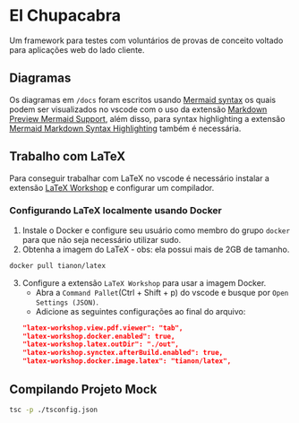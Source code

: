 # El Chupacabra
Um framework para testes com voluntários de provas de conceito voltado para aplicações web do lado cliente.

## Diagramas
Os diagramas em `/docs` foram escritos usando [Mermaid syntax](https://mermaid.js.org/) os quais podem ser 
visualizados no vscode com o uso da extensão [Markdown Preview Mermaid Support](https://marketplace.visualstudio.com/items?itemName=bierner.markdown-mermaid), além disso, para syntax highlighting a extensão 
[Mermaid Markdown Syntax Highlighting](https://marketplace.visualstudio.com/items?itemName=bpruitt-goddard.mermaid-markdown-syntax-highlighting) também é necessária.


## Trabalho com LaTeX
Para conseguir trabalhar com LaTeX no vscode é necessário instalar a extensão [LaTeX Workshop](https://marketplace.visualstudio.com/items?itemName=James-Yu.latex-workshop) e configurar um compilador.

### Configurando LaTeX localmente usando Docker
1. Instale o Docker e configure seu usuário como membro do grupo `docker` para que não seja necessário utilizar sudo.
2. Obtenha a imagem do LaTeX - obs: ela possui mais de 2GB de tamanho.
```bash
docker pull tianon/latex
```
3. Configure a extensão `LaTeX Workshop` para usar a imagem Docker.
    - Abra a `Command Pallet`(Ctrl + Shift + p) do vscode e busque por `Open Settings (JSON)`.
    - Adicione as seguintes configurações ao final do arquivo:
    ```json
    "latex-workshop.view.pdf.viewer": "tab",
    "latex-workshop.docker.enabled": true,
    "latex-workshop.latex.outDir": "./out",
    "latex-workshop.synctex.afterBuild.enabled": true,
    "latex-workshop.docker.image.latex": "tianon/latex",
    ```

## Compilando Projeto Mock
```bash
tsc -p ./tsconfig.json
```
